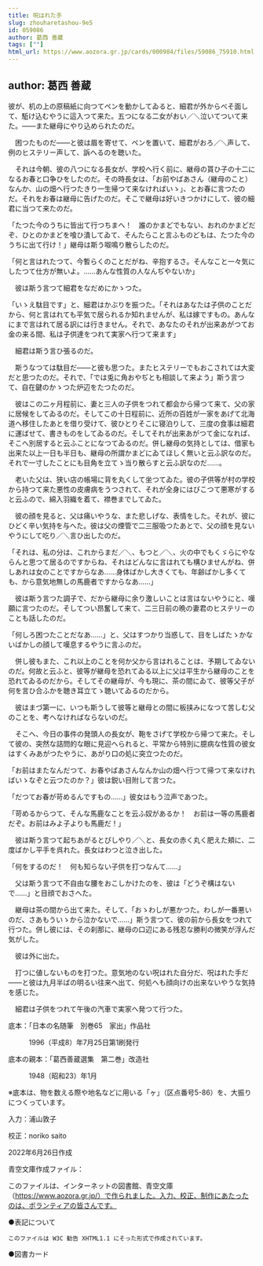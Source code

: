 ```yaml
---
title: 呪はれた手
slug: zhouharetashou-9e5
id: 059086
author: 葛西 善蔵
tags: [""]
html_url: https://www.aozora.gr.jp/cards/000984/files/59086_75910.html
---
```


## author: 葛西 善蔵

彼が、机の上の原稿紙に向つてペンを動かしてゐると、細君が外からべそ面して、駈け込むやうに這入つて来た。五つになる二女がおい／＼泣いてついて来た。――また継母にやり込められたのだ。

　困つたものだ――と彼は眉を寄せて、ペンを置いて、細君がおろ／＼声して、例のヒステリー声して、訴へるのを聴いた。

　それは今朝、彼の八つになる長女が、学校へ行く前に、継母の貰ひ子の十二になるお春と口争ひをしたのだ。その時長女は、「お前やばあさん（継母のこと）なんか、山の畑へ行つたきり一生帰つて来なければいゝ」、とお春に言つたのだ。それをお春は継母に告げたのだ。そこで継母は好いきつかけにして、彼の細君に当つて来たのだ。

「たつた今のうちに皆出て行つちまへ！　誰のかまどでもない、おれのかまどだぞ、ひとのかまどを喰ひ潰してゐて、そんたらこと言ふものどもは、たつた今のうちに出て行け！」継母は斯う呶鳴り散らしたのだ。

「何と言はれたつて、今暫らくのことだがね、辛抱するさ。そんなこと一々気にしたつて仕方が無いよ。……あんな性質の人なんぢやないか」

　彼は斯う言つて細君をなだめにかゝつた。

「いゝえ駄目です」と、細君はかぶりを振つた。「それはあなたは子供のことだから、何と言はれても平気で居られるか知れませんが、私は嫁ですもの。あんなにまで言はれて居る訳には行きません。それで、あなたのそれが出来あがつてお金の来る間、私は子供達をつれて実家へ行つて来ます」

　細君は斯う言ひ張るのだ。

　斯うなつては駄目だ――と彼も思つた。またヒステリーでもおこされては大変だと思つたのだ。それで、「では兎に角おやぢとも相談して来よう」斯う言つて、自在鍵のかゝつた炉辺をたつたのだ。

　彼はこの二ヶ月程前に、妻と三人の子供をつれて都会から帰つて来て、父の家に居候をしてゐるのだ。そしてこの十日程前に、近所の百姓が一家をあげて北海道へ移住したあとを借り受けて、彼ひとりそこに寝泊りして、三度の食事は細君に運ばせて、書きものをしてゐるのだ。そしてそれが出来あがつて金になれば、そこへ別居すると云ふことになつてゐるのだ。併し継母の気持としては、借家も出来た以上一日も半日も、継母の所謂かまどにゐてほしく無いと云ふ訳なのだ。それで一寸したことにも目角を立てゝ当り散らすと云ふ訳なのだ……。

　老いた父は、狭い店の帳場に背を丸くして坐つてゐた。彼の子供等が村の学校から持つて来た悪性の皮膚病をうつされて、それが全身にはびこつて悪寒がすると云ふので、綿入羽織を着て、襟巻までしてゐた。

　彼の顔を見ると、父は痛いやうな、また悲しげな、表情をした。それが、彼にひどく辛い気持を与へた。彼は父の煙管で二三服吸つたあとで、父の顔を見ないやうにして吃り／＼言ひ出したのだ。

「それは、私の分は、これからまだ／＼、もつと／＼、火の中でもくゞらにやならんと思つて居るのですからね、それはどんなに言はれても構ひませんがね、併しあれは女のことですからなあ……身体ばかし大きくても、年齢ばかし多くても、から意気地無しの馬鹿者ですからなあ……」

　彼は斯う言つた調子で、だから継母に余り激しいことは言はないやうにと、嘆願に言つたのだ。そしてつい昂奮して来て、二三日前の晩の妻君のヒステリーのことも話したのだ。

「何しろ困つたことだなあ……」と、父はすつかり当惑して、目をしばたゝかないばかしの顔して嘆息するやうに言ふのだ。

　併し彼もまた、これ以上のことを何か父から言はれることは、予期してゐないのだ。何故と云ふと、彼等が継母を恐れてゐる以上に父は平生から継母のことを恐れてゐるのだから。そしてその継母が、今も現に、茶の間にゐて、彼等父子が何を言ひ合ふかを聴き耳立てゝ聴いてゐるのだから。

　彼はまづ第一に、いつも斯うして彼等と継母との間に板挟みになつて苦しむ父のことを、考へなければならないのだ。

　そこへ、今日の事件の発頭人の長女が、鞄をさげて学校から帰つて来た。そして彼の、突然な詰問的な眼に見迎へられると、平常から特別に臆病な性質の彼女はすくみあがつたやうに、あがり口の処に突立つたのだ。

「お前はまたなんだつて、お春やばあさんなんか山の畑へ行つて帰つて来なければいゝなぞと云つたのか？」彼は鋭い目附して言つた。

「だつてお春が苛めるんですもの……」彼女はもう泣声であつた。

「苛めるからつて、そんな馬鹿なことを云ふ奴があるか！　お前は一等の馬鹿者だぞ。お前はみよ子よりも馬鹿だ！」

　彼は斯う言つて起ちあがるとぴしやり／＼と、長女の赤く丸く肥えた頬に、二度ばかし平手を呉れた。長女はわつと泣き出した。

「何をするのだ！　何も知らない子供を打つなんて……」

　父は斯う言つて不自由な腰をおこしかけたのを、彼は「どうぞ構はないで……」と目顔でおさへた。

　継母は茶の間から出て来た。そして、「おゝわしが悪かつた。わしが一番悪いのだ、さあもういゝから泣かないで……」斯う言つて、彼の前から長女をつれて行つた。併し彼には、その刹那に、継母の口辺にある残忍な勝利の微笑が浮んだ気がした。

　彼は外に出た。

　打つに値しないものを打つた。意気地のない呪はれた自分だ、呪はれた手だ――と彼は九月半ばの明るい往来へ出て、何処へも顔向けの出来ないやうな気持を感じた。

　細君は子供をつれて午後の汽車で実家へ発つて行つた。













底本：「日本の名随筆　別巻65　家出」作品社

　　　1996（平成8）年7月25日第1刷発行

底本の親本：「葛西善蔵選集　第二巻」改造社

　　　1948（昭和23）年1月

※底本は、物を数える際や地名などに用いる「ヶ」（区点番号5-86）を、大振りにつくっています。

入力：浦山敦子

校正：noriko saito

2022年6月26日作成

青空文庫作成ファイル：

このファイルは、インターネットの図書館、青空文庫（https://www.aozora.gr.jp/）で作られました。入力、校正、制作にあたったのは、ボランティアの皆さんです。











●表記について


	このファイルは W3C 勧告 XHTML1.1 にそった形式で作成されています。







●図書カード